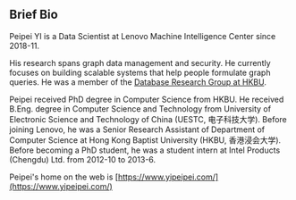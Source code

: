 ## Brief Bio

Peipei YI is a Data Scientist at Lenovo Machine Intelligence Center since 2018-11.

His research spans graph data management and security. He currently focuses on building scalable systems that help people formulate graph queries. He was a member of the [Database Research Group at HKBU](https://www.comp.hkbu.edu.hk/~db/).

Peipei received PhD degree in Computer Science from HKBU. He received B.Eng. degree in Computer Science and Technology from University of Electronic Science and Technology of China (UESTC, 电子科技大学). Before joining Lenovo, he was a Senior Research Assistant of Department of Computer Science at Hong Kong Baptist University (HKBU, 香港浸会大学). Before becoming a PhD student, he was a student intern at Intel Products (Chengdu) Ltd. from 2012-10 to 2013-6.

Peipei's home on the web is [https://www.yipeipei.com/](https://www.yipeipei.com/)
